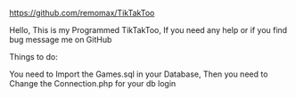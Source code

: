 https://github.com/remomax/TikTakToo



Hello, This is my Programmed TikTakToo, If you need any help or if you find bug message me on GitHub

Things to do:

You need to Import the Games.sql in your Database, 
Then you need to Change the Connection.php for your db login


